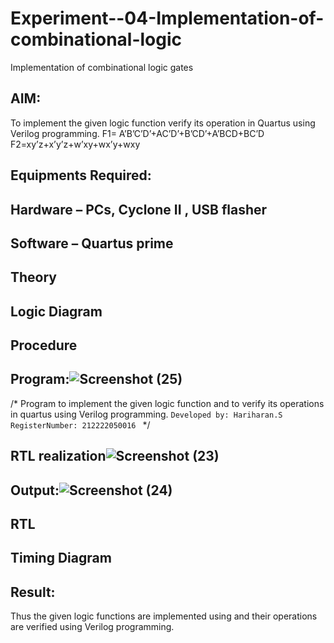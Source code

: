 # Experiment--04-Implementation-of-combinational-logic
Implementation of combinational logic gates
 
## AIM:
To implement the given logic function verify its operation in Quartus using Verilog programming.
 F1= A’B’C’D’+AC’D’+B’CD’+A’BCD+BC’D
F2=xy’z+x’y’z+w’xy+wx’y+wxy
 
 
 
## Equipments Required:
## Hardware – PCs, Cyclone II , USB flasher
## Software – Quartus prime


## Theory
 

## Logic Diagram
## Procedure
## Program:![Screenshot (25)](https://user-images.githubusercontent.com/123146156/233820249-5a0324ee-a705-443e-a3bf-1b1ff466b9d0.png)

/*
Program to implement the given logic function and to verify its operations in quartus using Verilog programming.
`Developed by: Hariharan.S
RegisterNumber: 212222050016
` 
*/
## RTL realization![Screenshot (23)](https://user-images.githubusercontent.com/123146156/233820271-05334ecc-948d-44f7-9413-e5feb9f52f99.png)


## Output:![Screenshot (24)](https://user-images.githubusercontent.com/123146156/233820257-c9e810ae-1642-4e4d-bf1d-243b7671ac66.png)

## RTL
## Timing Diagram
## Result:
Thus the given logic functions are implemented using  and their operations are verified using Verilog programming.
